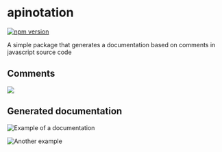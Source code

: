 # apinotation

[![npm version](https://badge.fury.io/js/apinotation.png)](https://badge.fury.io/js/apinotation)

A simple package that generates a documentation based on comments in javascript source code

## Comments

![](http://i.imgur.com/kNstnkE.png)

## Generated documentation

![Example of a documentation](http://i.imgur.com/aagZPca.png)

![Another example](http://i.imgur.com/pFzkuhy.png)
